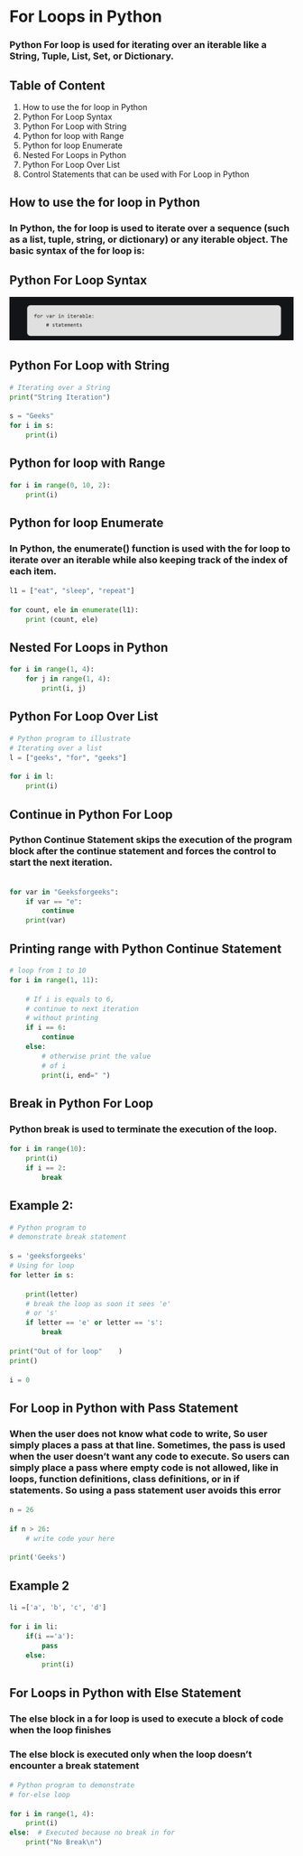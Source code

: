 # For Loops in Python

### Python For loop is used for iterating over an iterable like a String, Tuple, List, Set, or Dictionary. 

## Table of Content

1. How to use the for loop in Python
1. Python For Loop Syntax
1. Python For Loop with String
1. Python for loop with Range
1. Python for loop Enumerate
1. Nested For Loops in Python
1. Python For Loop Over List
1. Control Statements that can be used with For Loop in Python


## How to use the for loop in Python
### In Python, the for loop is used to iterate over a sequence (such as a list, tuple, string, or dictionary) or any iterable object. The basic syntax of the for loop is:
## Python For Loop Syntax
<img src="syantax of for loop.png">

## Python For Loop with String
```python
# Iterating over a String
print("String Iteration")

s = "Geeks"
for i in s:
    print(i)
```

## Python for loop with Range
```python
for i in range(0, 10, 2):
    print(i)
```
## Python for loop Enumerate
### In Python, the enumerate() function is used with the for loop to iterate over an iterable while also keeping track of the index of each item.
```python
l1 = ["eat", "sleep", "repeat"]

for count, ele in enumerate(l1):
    print (count, ele)
```
## Nested For Loops in Python
```python
for i in range(1, 4):
    for j in range(1, 4):
        print(i, j)
```
## Python For Loop Over List
``` python
# Python program to illustrate
# Iterating over a list
l = ["geeks", "for", "geeks"]

for i in l:
    print(i)
```
## Continue in Python For Loop
### Python Continue Statement skips the execution of the program block after the continue statement and forces the control to start the next iteration.
``` python

for var in "Geeksforgeeks":
    if var == "e":
        continue
    print(var)
```

## Printing range with Python Continue Statement
``` python
# loop from 1 to 10
for i in range(1, 11):

	# If i is equals to 6,
	# continue to next iteration
	# without printing
	if i == 6:
		continue
	else:
		# otherwise print the value
		# of i
		print(i, end=" ")
```

## Break in Python For Loop
### Python break is used to terminate the execution of the loop. 
```python
for i in range(10):
    print(i)
    if i == 2:
        break
```
## Example 2: 

```python
# Python program to
# demonstrate break statement

s = 'geeksforgeeks'
# Using for loop
for letter in s:

    print(letter)
    # break the loop as soon it sees 'e'
    # or 's'
    if letter == 'e' or letter == 's':
        break

print("Out of for loop"    )
print()

i = 0

```

## For Loop in Python with Pass Statement
### When the user does not know what code to write, So user simply places a pass at that line. Sometimes, the pass is used when the user doesn’t want any code to execute. So users can simply place a pass where empty code is not allowed, like in loops, function definitions, class definitions, or in if statements. So using a pass statement user avoids this error

```python
n = 26

if n > 26:
	# write code your here

print('Geeks')
```
## Example 2
```python
li =['a', 'b', 'c', 'd']

for i in li:
	if(i =='a'):
		pass
	else:
		print(i)
```
## For Loops in Python with Else Statement
### The else block in a for loop is used to execute a block of code when the loop finishes
### The else block is executed only when the loop doesn’t encounter a break statement

```python
# Python program to demonstrate
# for-else loop

for i in range(1, 4):
    print(i)
else:  # Executed because no break in for
    print("No Break\n")
```


